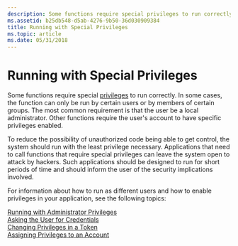 ```yaml
---
description: Some functions require special privileges to run correctly.
ms.assetid: b25db548-d5ab-4276-9b50-36d030909384
title: Running with Special Privileges
ms.topic: article
ms.date: 05/31/2018
---
```


# Running with Special Privileges

Some functions require special [privileges](/windows/desktop/SecAuthZ/privileges) to run correctly. In some cases, the function can only be run by certain users or by members of certain groups. The most common requirement is that the user be a local administrator. Other functions require the user's account to have specific privileges enabled.

To reduce the possibility of unauthorized code being able to get control, the system should run with the least privilege necessary. Applications that need to call functions that require special privileges can leave the system open to attack by hackers. Such applications should be designed to run for short periods of time and should inform the user of the security implications involved.

For information about how to run as different users and how to enable privileges in your application, see the following topics:<dl>

[Running with Administrator Privileges](running-with-administrator-privileges.md)  
[Asking the User for Credentials](asking-the-user-for-credentials.md)  
[Changing Privileges in a Token](changing-privileges-in-a-token.md)  
[Assigning Privileges to an Account](assigning-privileges-to-an-account.md)  
</dl>

 

 
